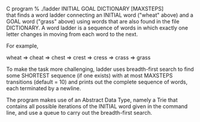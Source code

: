 C program
      % ./ladder INITIAL GOAL DICTIONARY [MAXSTEPS]  
that finds a word ladder connecting an INITIAL word ("wheat" above) and a GOAL word ("grass" above) using words that are also found in the 
file DICTIONARY. A word ladder is a sequence of words in which exactly one letter changes in moving from each word to the next.  

For example,

  wheat => cheat => chest => crest => cress => crass => grass

To make the task more challenging, ladder uses breadth-first search to find some SHORTEST sequence (if one exists) with at
most MAXSTEPS transitions (default = 10) and prints out the complete sequence of words, each terminated by a newline.

The program makes use of an Abstract Data Type, namely a Trie that contains all possible iterations of the INITIAL word given in the command
line, and use a queue to carry out the breadth-first search.



